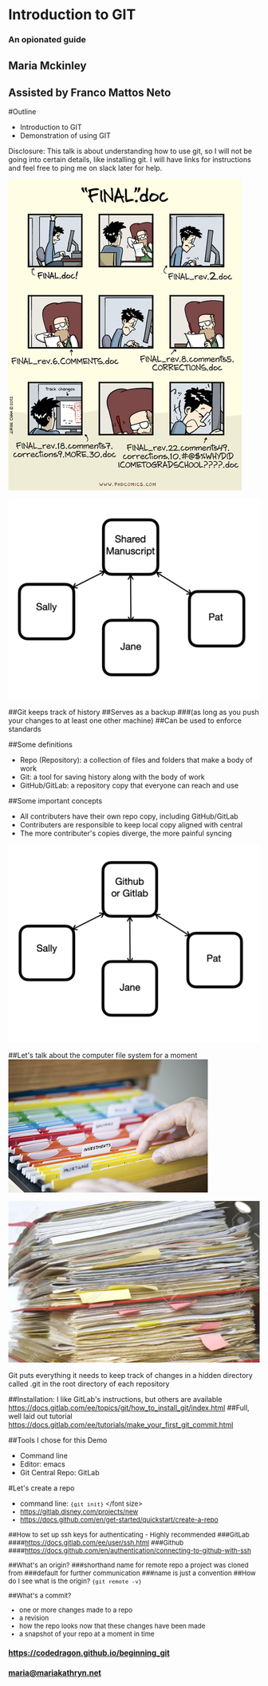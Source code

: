 # Introduction to GIT
### An opionated guide

## Maria Mckinley
## Assisted by Franco Mattos Neto




#Outline
* Introduction to GIT
* Demonstration of using GIT

Disclosure: This talk is about understanding how to use git, so I will not be going into
certain details, like installing git. I will have links for instructions and feel free
to ping me on slack later for help.




![alt text](assets/final_doc.gif "'Piled Higher and Deeper' by Jorge Cham www.phdcomics.com")




![alt text](assets/share_manuscript.png "One document, many authors")




##Git keeps track of history
##Serves as a backup
###(as long as you push your changes to at least one other machine)
##Can be used to enforce standards




##Some definitions
* Repo (Repository): a collection of files and folders that make a body of work
* Git:  a tool for saving history along with the body of work
* GitHub/GitLab:  a repository copy that everyone can reach and use




##Some important concepts
* All contributers have their own repo copy, including GitHub/GitLab
* Contributers are responsible to keep local copy aligned with central
* The more contributer's copies diverge, the more painful syncing




![alt text](assets/github_gitlab.png "Git repo, many authors")




##Let's talk about the computer file system for a moment
![alt text](assets/color_coded_files.jpg "organized folders ©Elena Elisseeva | Dreamstime.com")




![alt text](assets/messy-file-folder.jpeg "Messy File Folders")






Git puts everything it needs to keep track of changes in a hidden directory called
.git in the root directory of each repository




##Installation: I like GitLab's instructions, but others are available
https://docs.gitlab.com/ee/topics/git/how_to_install_git/index.html
##Full, well laid out tutorial
https://docs.gitlab.com/ee/tutorials/make_your_first_git_commit.html




##Tools I chose for this Demo
* Command line
* Editor: emacs
* Git Central Repo: GitLab




#Let's create a repo
* command line: <font size= "2">`{git init}` </font size> 
* https://gitlab.disney.com/projects/new
* https://docs.github.com/en/get-started/quickstart/create-a-repo




##How to set up ssh keys for authenticating - Highly recommended
###GitLab
####https://docs.gitlab.com/ee/user/ssh.html
###Github
####https://docs.github.com/en/authentication/connecting-to-github-with-ssh




##What's an origin?
###shorthand name for remote repo a project was cloned from
###default for further communication
###name is just a convention
##How do I see what is the origin?
`{git remote -v}`




##What's a commit?
* one or more changes made to a repo
* a revision
* how the repo looks now that these changes have been made
* a snapshot of your repo at a moment in time




### https://codedragon.github.io/beginning_git
### maria@mariakathryn.net
